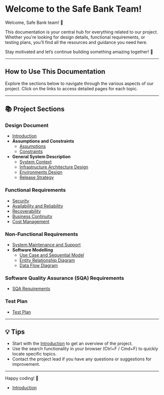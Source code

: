 # Welcome to the Safe Bank Team!

Welcome, Safe Bank team! 🚀

This documentation is your central hub for everything related to our project. Whether you're looking for design details, functional requirements, or testing plans, you’ll find all the resources and guidance you need here. 

Stay motivated and let’s continue building something amazing together! 💪

---

## How to Use This Documentation

Explore the sections below to navigate through the various aspects of our project. Click on the links to access detailed pages for each topic.

---

## 📚 Project Sections

### **Design Document**
- [Introduction](introduction.md)
- **Assumptions and Constraints**
  - [Assumptions](assumptions.md)
  - [Constraints](constraints.md)
- **General System Description**
  - [System Context](system-context.md)
  - [Infrastructure Architecture Design](infrastructure-architecture.md)
  - [Environments Design](environments-design.md)
  - [Release Strategy](release-strategy.md)

### **Functional Requirements**
- [Security](security.md)
- [Availability and Reliability](availability-reliability.md)
- [Recoverability](recoverability.md)
- [Business Continuity](business-continuity.md)
- [Cost Management](cost-management.md)

### **Non-Functional Requirements**
- [System Maintenance and Support](maintenance-support.md)
- **Software Modelling**
  - [Use Case and Sequential Model](use-case-model.md)
  - [Entity Relationship Diagram](entity-relationship-diagram.md)
  - [Data Flow Diagram](data-flow-diagram.md)

### **Software Quality Assurance (SQA) Requirements**
- [SQA Requirements](sqa-requirements.md)

### **Test Plan**
- [Test Plan](test-plan.md)

---

## 💡 Tips
- Start with the [Introduction](introduction.md) to get an overview of the project.
- Use the search functionality in your browser (Ctrl+F / Cmd+F) to quickly locate specific topics.
- Contact the project lead if you have any questions or suggestions for improvement.

---

Happy coding! 🎉

- [Introduction](introduction.md)
